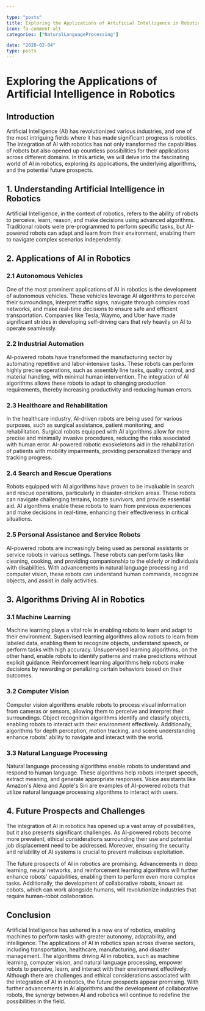```yaml
---

type: "posts"
title: Exploring the Applications of Artificial Intelligence in Robotics
icon: fa-comment-alt
categories: ["NaturalLanguageProcessing"]

date: "2020-02-04"
type: posts
---
```





# Exploring the Applications of Artificial Intelligence in Robotics

## Introduction

Artificial Intelligence (AI) has revolutionized various industries, and one of the most intriguing fields where it has made significant progress is robotics. The integration of AI with robotics has not only transformed the capabilities of robots but also opened up countless possibilities for their applications across different domains. In this article, we will delve into the fascinating world of AI in robotics, exploring its applications, the underlying algorithms, and the potential future prospects.

## 1. Understanding Artificial Intelligence in Robotics

Artificial Intelligence, in the context of robotics, refers to the ability of robots to perceive, learn, reason, and make decisions using advanced algorithms. Traditional robots were pre-programmed to perform specific tasks, but AI-powered robots can adapt and learn from their environment, enabling them to navigate complex scenarios independently.

## 2. Applications of AI in Robotics

### 2.1 Autonomous Vehicles

One of the most prominent applications of AI in robotics is the development of autonomous vehicles. These vehicles leverage AI algorithms to perceive their surroundings, interpret traffic signs, navigate through complex road networks, and make real-time decisions to ensure safe and efficient transportation. Companies like Tesla, Waymo, and Uber have made significant strides in developing self-driving cars that rely heavily on AI to operate seamlessly.

### 2.2 Industrial Automation

AI-powered robots have transformed the manufacturing sector by automating repetitive and labor-intensive tasks. These robots can perform highly precise operations, such as assembly line tasks, quality control, and material handling, with minimal human intervention. The integration of AI algorithms allows these robots to adapt to changing production requirements, thereby increasing productivity and reducing human errors.

### 2.3 Healthcare and Rehabilitation

In the healthcare industry, AI-driven robots are being used for various purposes, such as surgical assistance, patient monitoring, and rehabilitation. Surgical robots equipped with AI algorithms allow for more precise and minimally invasive procedures, reducing the risks associated with human error. AI-powered robotic exoskeletons aid in the rehabilitation of patients with mobility impairments, providing personalized therapy and tracking progress.

### 2.4 Search and Rescue Operations

Robots equipped with AI algorithms have proven to be invaluable in search and rescue operations, particularly in disaster-stricken areas. These robots can navigate challenging terrains, locate survivors, and provide essential aid. AI algorithms enable these robots to learn from previous experiences and make decisions in real-time, enhancing their effectiveness in critical situations.

### 2.5 Personal Assistance and Service Robots

AI-powered robots are increasingly being used as personal assistants or service robots in various settings. These robots can perform tasks like cleaning, cooking, and providing companionship to the elderly or individuals with disabilities. With advancements in natural language processing and computer vision, these robots can understand human commands, recognize objects, and assist in daily activities.

## 3. Algorithms Driving AI in Robotics

### 3.1 Machine Learning

Machine learning plays a vital role in enabling robots to learn and adapt to their environment. Supervised learning algorithms allow robots to learn from labeled data, enabling them to recognize objects, understand speech, or perform tasks with high accuracy. Unsupervised learning algorithms, on the other hand, enable robots to identify patterns and make predictions without explicit guidance. Reinforcement learning algorithms help robots make decisions by rewarding or penalizing certain behaviors based on their outcomes.

### 3.2 Computer Vision

Computer vision algorithms enable robots to process visual information from cameras or sensors, allowing them to perceive and interpret their surroundings. Object recognition algorithms identify and classify objects, enabling robots to interact with their environment effectively. Additionally, algorithms for depth perception, motion tracking, and scene understanding enhance robots' ability to navigate and interact with the world.

### 3.3 Natural Language Processing

Natural language processing algorithms enable robots to understand and respond to human language. These algorithms help robots interpret speech, extract meaning, and generate appropriate responses. Voice assistants like Amazon's Alexa and Apple's Siri are examples of AI-powered robots that utilize natural language processing algorithms to interact with users.

## 4. Future Prospects and Challenges

The integration of AI in robotics has opened up a vast array of possibilities, but it also presents significant challenges. As AI-powered robots become more prevalent, ethical considerations surrounding their use and potential job displacement need to be addressed. Moreover, ensuring the security and reliability of AI systems is crucial to prevent malicious exploitation.

The future prospects of AI in robotics are promising. Advancements in deep learning, neural networks, and reinforcement learning algorithms will further enhance robots' capabilities, enabling them to perform even more complex tasks. Additionally, the development of collaborative robots, known as cobots, which can work alongside humans, will revolutionize industries that require human-robot collaboration.

## Conclusion

Artificial Intelligence has ushered in a new era of robotics, enabling machines to perform tasks with greater autonomy, adaptability, and intelligence. The applications of AI in robotics span across diverse sectors, including transportation, healthcare, manufacturing, and disaster management. The algorithms driving AI in robotics, such as machine learning, computer vision, and natural language processing, empower robots to perceive, learn, and interact with their environment effectively. Although there are challenges and ethical considerations associated with the integration of AI in robotics, the future prospects appear promising. With further advancements in AI algorithms and the development of collaborative robots, the synergy between AI and robotics will continue to redefine the possibilities in the field.